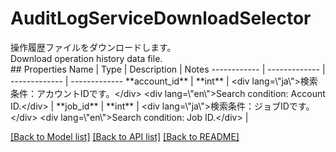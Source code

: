 # AuditLogServiceDownloadSelector

<div lang=\"ja\">操作履歴ファイルをダウンロードします。</div> <div lang=\"en\"> Download operation history data file.</div> 
## Properties
Name | Type | Description | Notes
------------ | ------------- | ------------- | -------------
**account_id** | **int** | &lt;div lang&#x3D;\&quot;ja\&quot;&gt;検索条件：アカウントIDです。&lt;/div&gt; &lt;div lang&#x3D;\&quot;en\&quot;&gt;Search condition: Account ID.&lt;/div&gt;  | 
**job_id** | **int** | &lt;div lang&#x3D;\&quot;ja\&quot;&gt;検索条件：ジョブIDです。&lt;/div&gt; &lt;div lang&#x3D;\&quot;en\&quot;&gt;Search condition: Job ID.&lt;/div&gt;  | 

[[Back to Model list]](../README.md#documentation-for-models) [[Back to API list]](../README.md#documentation-for-api-endpoints) [[Back to README]](../README.md)


